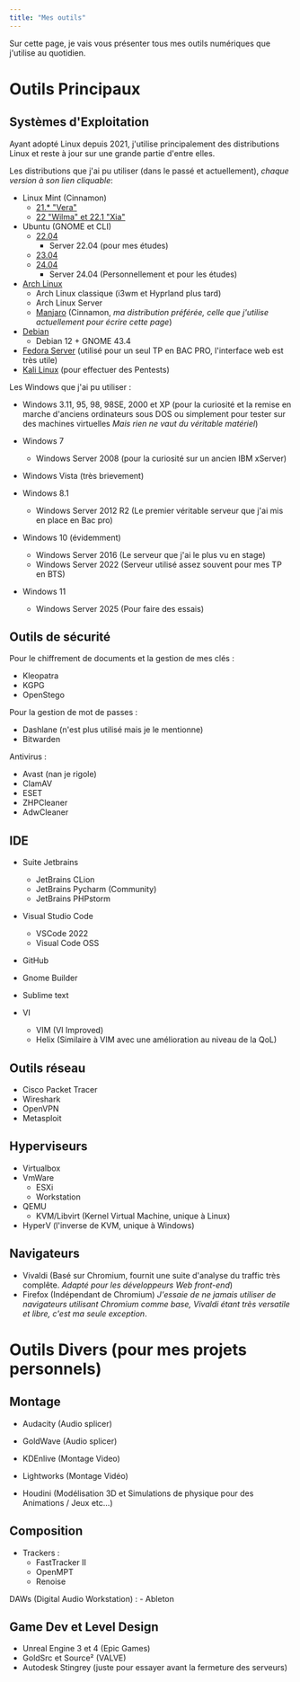 ```yaml
---
title: "Mes outils"
---
```

Sur cette page, je vais vous présenter tous mes outils numériques que j'utilise au quotidien.

# Outils Principaux
## Systèmes d'Exploitation
Ayant adopté Linux depuis 2021, j'utilise principalement des distributions Linux et reste à jour sur une grande partie d'entre elles.

Les distributions que j'ai pu utiliser (dans le passé et actuellement), *chaque version à son lien cliquable*:
- Linux Mint (Cinnamon)
    - [21.* "Vera"](https://www.linuxmint.com/rel_vanessa_cinnamon_whatsnew.php)
    - [22 "Wilma" et 22.1 "Xia"](https://www.linuxmint.com/rel_wilma_whatsnew.php)
- Ubuntu (GNOME et CLI)
    - [22.04](https://releases.ubuntu.com/jammy/)
        - Server 22.04 (pour mes études)
    - [23.04](https://ubuntu.com/blog/ubuntu-desktop-23-04-release-roundup)
    - [24.04](https://releases.ubuntu.com/noble/)
        - Server 24.04 (Personnellement et pour les études)
- [Arch Linux](https://archlinux.fr)
    - Arch Linux classique (i3wm et Hyprland plus tard)
    - Arch Linux Server
    - [Manjaro](https://manjaro.org) (Cinnamon, *ma distribution préférée, celle que j'utilise actuellement pour écrire cette page*)
- [Debian](https://www.debian.org)
    - Debian 12 + GNOME 43.4
- [Fedora Server](https://fedoraproject.org/server/) (utilisé pour un seul TP en BAC PRO, l'interface web est très utile)
- [Kali Linux](https://www.kali.org) (pour effectuer des Pentests)

Les Windows que j'ai pu utiliser :
- Windows 3.11, 95, 98, 98SE, 2000 et XP (pour la curiosité et la remise en marche d'anciens ordinateurs sous DOS ou simplement pour tester sur des machines virtuelles *Mais rien ne vaut du véritable matériel*)

- Windows 7
    - Windows Server 2008 (pour la curiosité sur un ancien IBM xServer)

- Windows Vista (très brievement)

- Windows 8.1

    - Windows Server 2012 R2 (Le premier véritable serveur que j'ai mis en place en Bac pro)

- Windows 10 (évidemment)
    - Windows Server 2016 (Le serveur que j'ai le plus vu en stage)
    - Windows Server 2022 (Serveur utilisé assez souvent pour mes TP en BTS)

- Windows 11
    - Windows Server 2025 (Pour faire des essais)

## Outils de sécurité
Pour le chiffrement de documents et la gestion de mes clés :
- Kleopatra
- KGPG
- OpenStego

Pour la gestion de mot de passes :
- Dashlane (n'est plus utilisé mais je le mentionne)
- Bitwarden

Antivirus :
- Avast (nan je rigole)
- ClamAV
- ESET
- ZHPCleaner
- AdwCleaner

## IDE
- Suite Jetbrains
    - JetBrains CLion
    - JetBrains Pycharm (Community)
    - JetBrains PHPstorm

- Visual Studio Code
    - VSCode 2022
    - Visual Code OSS

- GitHub

- Gnome Builder

- Sublime text

- VI
    - VIM (VI Improved)
    - Helix (Similaire à VIM avec une amélioration au niveau de la QoL)

## Outils réseau
- Cisco Packet Tracer
- Wireshark
- OpenVPN
- Metasploit

## Hyperviseurs
- Virtualbox
- VmWare
    - ESXi
    - Workstation
- QEMU
    - KVM/Libvirt (Kernel Virtual Machine, unique à Linux)
- HyperV (l'inverse de KVM, unique à Windows)

## Navigateurs
- Vivaldi (Basé sur Chromium, fournit une suite d'analyse du traffic très complête. *Adapté pour les développeurs Web front-end*)
- Firefox (Indépendant de Chromium)
*J'essaie de ne jamais utiliser de navigateurs utilisant Chromium comme base, Vivaldi étant très versatile et libre, c'est ma seule exception*.

# Outils Divers (pour mes projets personnels)
## Montage
- Audacity (Audio splicer)
- GoldWave (Audio splicer)

- KDEnlive (Montage Video)
- Lightworks (Montage Vidéo)

- Houdini (Modélisation 3D et Simulations de physique pour des Animations / Jeux etc...)

## Composition
- Trackers :
    - FastTracker II
    - OpenMPT
    - Renoise

DAWs (Digital Audio Workstation) :
    - Ableton

## Game Dev et Level Design
- Unreal Engine 3 et 4 (Epic Games)
- GoldSrc et Source² (VALVE)
- Autodesk Stingrey (juste pour essayer avant la fermeture des serveurs)